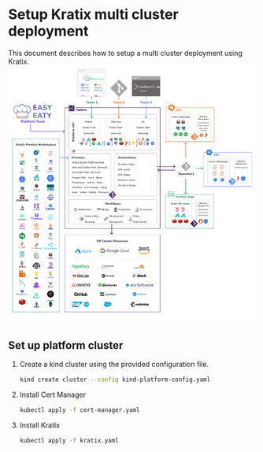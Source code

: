 # Setup Kratix multi cluster deployment
This document describes how to setup a multi cluster deployment using Kratix.
![Kratix Multi Cluster Deployment](../assets/kratix-arch-full-8fdfe4d00581ef20cc545b4bfb29de1d.png)
## Set up platform cluster
1. Create a kind cluster using the provided configuration file.
    ```bash
    kind create cluster --config kind-platform-config.yaml
    ```
2. Install Cert Manager
    ```bash
    kubectl apply -f cert-manager.yaml
    ```
3. Install Kratix
    ```bash
    kubectl apply -f kratix.yaml
    ```

